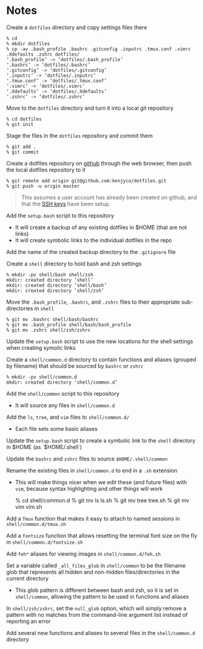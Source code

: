Notes
=====
Create a `dotfiles` directory and copy settings files there

    % cd
    % mkdir dotfiles
    % cp -av .bash_profile .bashrc .gitconfig .inputrc .tmux.conf .vimrc .Xdefaults .zshrc dotfiles/
    ‘.bash_profile’ -> ‘dotfiles/.bash_profile’
    ‘.bashrc’ -> ‘dotfiles/.bashrc’
    ‘.gitconfig’ -> ‘dotfiles/.gitconfig’
    ‘.inputrc’ -> ‘dotfiles/.inputrc’
    ‘.tmux.conf’ -> ‘dotfiles/.tmux.conf’
    ‘.vimrc’ -> ‘dotfiles/.vimrc’
    ‘.Xdefaults’ -> ‘dotfiles/.Xdefaults’
    ‘.zshrc’ -> ‘dotfiles/.zshrc’

Move to the `dotfiles` directory and turn it into a local git repository

    % cd dotfiles
    % git init

Stage the files in the `dotfiles` repository and commit them

    % git add .
    % git commit

Create a dotfiles repository on [github](https://github.com/new) through the web
browser, then push the local dotfiles repository to it

    % git remote add origin git@github.com:kenjyco/dotfiles.git
    % git push -u origin master

> This assumes a user account has already been created on github, and that the
> [SSH keys](https://github.com/settings/ssh) have been setup.

Add the `setup.bash` script to this repository
- It will create a backup of any existing dotfiles in $HOME (that are not links)
- It will create symbolic links to the individual dotfiles in the repo

Add the name of the created backup directory to the `.gitignore` file

Create a `shell` directory to hold bash and zsh settings

    % mkdir -pv shell/bash shell/zsh
    mkdir: created directory ‘shell’
    mkdir: created directory ‘shell/bash’
    mkdir: created directory ‘shell/zsh’

Move the `.bash_profile`, `.bashrc`, and `.zshrc` files to their appropriate
sub-directories in `shell`

    % git mv .bashrc shell/bash/bashrc
    % git mv .bash_profile shell/bash/bash_profile
    % git mv .zshrc shell/zsh/zshrc

Update the `setup.bash` script to use the new locations for the shell settings
when creating symolic links

Create a `shell/common.d` directory to contain functions and aliases (grouped by
filename) that should be sourced by `bashrc` or `zshrc`

    % mkdir -pv shell/common.d
    mkdir: created directory ‘shell/common.d’

Add the `shell/common` script to this repository
- It will source any files in `shell/common.d`

Add the `ls`, `tree`, and `vim` files to `shell/common.d/`
- Each file sets some basic aliases

Update the `setup.bash` script to create a symbolic link to the `shell`
directory in $HOME (as `$HOME/.shell`)

Update the `bashrc` and `zshrc` files to source `$HOME/.shell/common`

Rename the existing files in `shell/common.d` to end in a `.sh` extension
- This will make things nicer when we edit these (and future files) with `vim`,
  because syntax highlighting and other things will work

    % cd shell/common.d
    % git mv ls ls.sh
    % git mv tree tree.sh
    % git mv vim vim.sh

Add a `Tmux` function that makes it easy to attach to named sessions
in `shell/common.d/tmux.sh`

Add a `fontsize` function that allows resetting the terminal font size on the
fly in `shell/common.d/fontsize.sh`

Add `feh*` aliases for viewing images in `shell/common.d/feh.sh`

Set a variable called `_all_files_glob` in `shell/common` to be the filename
glob that represents all hidden and non-hidden files/directories in the current
directory
- This glob pattern is different between bash and zsh, so it is set in
  `shell/common`, allowing the pattern to be used in functions and aliases

In `shell/zsh/zshrc`, set the `null_glob` option, which will simply remove a
pattern with no matches from the command-line argument list instead of reporting
an error

Add several new functions and aliases to several files in the `shell/common.d`
directory
